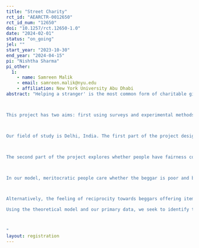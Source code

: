 ```yaml
---
title: "Street Charity"
rct_id: "AEARCTR-0012650"
rct_id_num: "12650"
doi: "10.1257/rct.12650-1.0"
date: "2024-02-01"
status: "on_going"
jel: ""
start_year: "2023-10-30"
end_year: "2024-04-15"
pi: "Nishtha Sharma"
pi_other:
  1:
    - name: Samreen Malik
    - email: samreen.malik@nyu.edu
    - affiliation: New York University Abu Dhabi
abstract: "Helping a stranger' is the most common form of charitable giving behavior worldwide. Nearly half of the world's adults, or two and a half billion people, have donated to a stranger over the past decade (Charities Aid Foundation, World Giving Index [2019]). Helping a stranger often takes the form of giving to a beggar, a needy person who solicits money in public places. Begging is a global urban phenomenon, and its eradication is an often-cited political agenda. Enforcing policies like banning beggars from public spaces or mandating their removal from such arenas are not sustainable solutions. Effective policies to mitigate beggary necessitate an understanding of the underlying market from both the beggar's and the givers' side. 

This project has two aims: first using surveys and experimental methods we uncover the perceptions and attitudes of givers who donate to beggars; the background, motivations, and behavior of individuals resorting to begging; and the dynamics governing interactions between givers and beggars. The second aim is to understand the role of fairness in informal charitable donations. In particular, we develop a theoretical model and append it with our primary data collected from surveys and experimental methods, the project aims to test whether people have fairness considerations while making charitable decisions towards beggars. 

Our field of study is Delhi, India. The first part of the project design is based on four surveys. The first survey will document interactions between beggars and givers passers-by to measure charitable transfer amounts by beggar type (Interactions Survey). The second survey involves detailed interviews with beggars and includes their preference elicitation using behavioral/experimental games (Beggars Survey). The third survey involves a belief elicitation experiment of the general population to understand the mechanisms underlying the charitable behavior measured in the interactions survey (General Population Survey). Finally, the fourth survey is an observational survey of crowded areas in Delhi and people's meritocracy to study the composition and rate of successful interactions by beggar type in areas with high and low meritocracy (Composition survey).

The second part of the project explores whether people have fairness considerations while making charitable decisions toward beggars. To understand the role of fairness preferences and beliefs in charitable behavior, we exploit a natural variation in begging styles found in most urban areas. In addition to those who only solicit charity (beggars without items), another kind of beggars found on the urban streets is those who offer trivial items such as pens, stickers, and flowers while soliciting charity (beggars with items). We propose and test a novel application of the signaling theory to examine the effect of begging with an item on people's perception of beggars' deservedness and consequent charitable donations. 

In our model, meritocratic people care whether the beggar is poor and begging because they are unwilling to work and earn (choice) or unable to work and earn (luck). Since procuring an item to offer is costly for beggars, it signals a willingness to exert effort and participate in the labor market, attracting higher donations. Under the signaling framework, the perceived probability of a beggar's willingness to do paid work and overall perception of the beggar's deservedness for charity is higher for beggars with items than without, which drives higher donations towards them. 

Alternatively, the feeling of reciprocity towards beggars offering items also predicts higher donations towards them than the beggars without items. However, under this reciprocity model, there is no difference in beliefs about their willingness to work or other notions of deservedness. Finally, if social preferences such as fairness concerns and reciprocity do not interact with altruism, then the charitable behavior towards beggars with and without items does not differ.
Using the theoretical model and our primary data, we seek to identify the causal impact of begging with items on the general population's beliefs about their willingness to work and their deservedness for charity. Our primary hypothesis is that begging with an item has a signaling value, i.e., people's perception of the beggar's deservedness of charity improves due to the offering of an item while begging.

"
layout: registration
---
```


